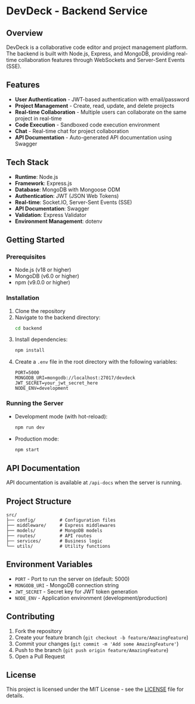 # DevDeck - Backend Service

## Overview
DevDeck is a collaborative code editor and project management platform. The backend is built with Node.js, Express, and MongoDB, providing real-time collaboration features through WebSockets and Server-Sent Events (SSE).

## Features

- **User Authentication** - JWT-based authentication with email/password
- **Project Management** - Create, read, update, and delete projects
- **Real-time Collaboration** - Multiple users can collaborate on the same project in real-time
- **Code Execution** - Sandboxed code execution environment
- **Chat** - Real-time chat for project collaboration
- **API Documentation** - Auto-generated API documentation using Swagger

## Tech Stack

- **Runtime**: Node.js
- **Framework**: Express.js
- **Database**: MongoDB with Mongoose ODM
- **Authentication**: JWT (JSON Web Tokens)
- **Real-time**: Socket.IO, Server-Sent Events (SSE)
- **API Documentation**: Swagger
- **Validation**: Express Validator
- **Environment Management**: dotenv

## Getting Started

### Prerequisites

- Node.js (v18 or higher)
- MongoDB (v6.0 or higher)
- npm (v9.0.0 or higher)

### Installation

1. Clone the repository
2. Navigate to the backend directory:
   ```bash
   cd backend
   ```
3. Install dependencies:
   ```bash
   npm install
   ```
4. Create a `.env` file in the root directory with the following variables:
   ```
   PORT=5000
   MONGODB_URI=mongodb://localhost:27017/devdeck
   JWT_SECRET=your_jwt_secret_here
   NODE_ENV=development
   ```

### Running the Server

- Development mode (with hot-reload):
  ```bash
  npm run dev
  ```

- Production mode:
  ```bash
  npm start
  ```

## API Documentation

API documentation is available at `/api-docs` when the server is running.

## Project Structure

```
src/
├── config/         # Configuration files
├── middleware/     # Express middlewares
├── models/         # MongoDB models
├── routes/         # API routes
├── services/       # Business logic
└── utils/          # Utility functions
```

## Environment Variables

- `PORT` - Port to run the server on (default: 5000)
- `MONGODB_URI` - MongoDB connection string
- `JWT_SECRET` - Secret key for JWT token generation
- `NODE_ENV` - Application environment (development/production)

## Contributing

1. Fork the repository
2. Create your feature branch (`git checkout -b feature/AmazingFeature`)
3. Commit your changes (`git commit -m 'Add some AmazingFeature'`)
4. Push to the branch (`git push origin feature/AmazingFeature`)
5. Open a Pull Request

## License

This project is licensed under the MIT License - see the [LICENSE](LICENSE) file for details.
